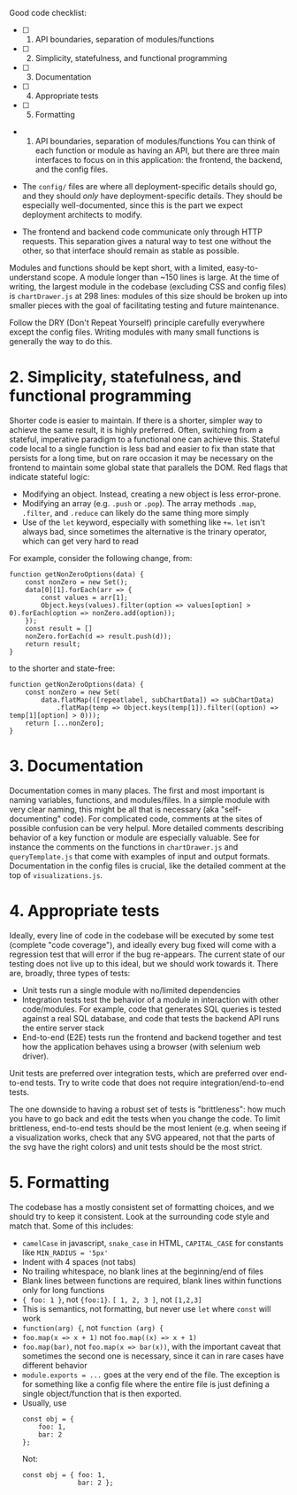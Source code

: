 Good code checklist:
* [ ] 1. API boundaries, separation of modules/functions
* [ ] 2. Simplicity, statefulness, and functional programming
* [ ] 3. Documentation
* [ ] 4. Appropriate tests
* [ ] 5. Formatting

* 1. API boundaries, separation of modules/functions
You can think of each function or module as having an API, but there are three main interfaces to focus on in this application: the frontend, the backend, and the config files.

* The `config/` files are where all deployment-specific details should go, and they should *only* have deployment-specific details. They should be especially well-documented, since this is the part we expect deployment architects to modify.
* The frontend and backend code communicate only through HTTP requests. This separation gives a natural way to test one without the other, so that interface should remain as stable as possible.

Modules and functions should be kept short, with a limited, easy-to-understand scope. A module longer than ~150 lines is large. At the time of writing, the largest module in the codebase (excluding CSS and config files) is `chartDrawer.js` at 298 lines: modules of this size should be broken up into smaller pieces with the goal of facilitating testing and future maintenance.

Follow the DRY (Don't Repeat Yourself) principle carefully everywhere except the config files. Writing modules with many small functions is generally the way to do this.

# 2. Simplicity, statefulness, and functional programming
Shorter code is easier to maintain. If there is a shorter, simpler way to achieve the same result, it is highly preferred. Often, switching from a stateful, imperative paradigm to a functional one can achieve this. Stateful code local to a single function is less bad and easier to fix than state that persists for a long time, but on rare occasion it may be necessary on the frontend to maintain some global state that parallels the DOM. Red flags that indicate stateful logic:
* Modifying an object. Instead, creating a new object is less error-prone.
* Modifying an array (e.g. `.push` or `.pop`). The array methods `.map`, `.filter`, and `.reduce` can likely do the same thing more simply
* Use of the `let` keyword, especially with something like `+=`. `let` isn't always bad, since sometimes the alternative is the trinary operator, which can get very hard to read

For example, consider the following change, from:

```
function getNonZeroOptions(data) {
    const nonZero = new Set();
    data[0][1].forEach(arr => {
        const values = arr[1];
        Object.keys(values).filter(option => values[option] > 0).forEach(option => nonZero.add(option));
    });
    const result = []
    nonZero.forEach(d => result.push(d));
    return result;
}
```

to the shorter and state-free:

```
function getNonZeroOptions(data) {
    const nonZero = new Set(
        data.flatMap(([repeatlabel, subChartData]) => subChartData)
            .flatMap(temp => Object.keys(temp[1]).filter((option) => temp[1][option] > 0)));
    return [...nonZero];
}
```

# 3. Documentation
Documentation comes in many places. The first and most important is naming variables, functions, and modules/files. In a simple module with very clear naming, this might be all that is necessary (aka "self-documenting" code). For complicated code, comments at the sites of possible confusion can be very helpul. More detailed comments describing behavior of a key function or module are especially valuable. See for instance the comments on the functions in `chartDrawer.js` and `queryTemplate.js` that come with examples of input and output formats. Documentation in the config files is crucial, like the detailed comment at the top of `visualizations.js`.

# 4. Appropriate tests
Ideally, every line of code in the codebase will be executed by some test (complete "code coverage"), and ideally every bug fixed will come with a regression test that will error if the bug re-appears. The current state of our testing does not live up to this ideal, but we should work towards it. There are, broadly, three types of tests:
* Unit tests run a single module with no/limited dependencies
* Integration tests test the behavior of a module in interaction with other code/modules. For example, code that generates SQL queries is tested against a real SQL database, and code that tests the backend API runs the entire server stack
* End-to-end (E2E) tests run the frontend and backend together and test how the application behaves using a browser (with selenium web driver).

Unit tests are preferred over integration tests, which are preferred over end-to-end tests. Try to write code that does not require integration/end-to-end tests.

The one downside to having a robust set of tests is "brittleness": how much you have to go back and edit the tests when you change the code. To limit brittleness, end-to-end tests should be the most lenient (e.g. when seeing if a visualization works, check that any SVG appeared, not that the parts of the svg have the right colors) and unit tests should be the most strict.

# 5. Formatting
The codebase has a mostly consistent set of formatting choices, and we should try to keep it consistent. Look at the surrounding code style and match that.
Some of this includes:
* `camelCase` in javascript, `snake_case` in HTML, `CAPITAL_CASE` for constants like `MIN_RADIUS = '5px'`
* Indent with 4 spaces (not tabs)
* No trailing whitespace, no blank lines at the beginning/end of files
* Blank lines between functions are required, blank lines within functions only for long functions
* `{ foo: 1 }`, not `{foo:1}`. `[ 1, 2, 3 ]`, not `[1,2,3]`
* This is semantics, not formatting, but never use `let` where `const` will work
* `function(arg) {`, not `function (arg) {`
* `foo.map(x => x + 1)` not `foo.map((x) => x + 1)`
* `foo.map(bar)`, not `foo.map(x => bar(x))`, with the important caveat that sometimes the second one is necessary, since it can in rare cases have different behavior
* `module.exports = ...` goes at the very end of the file. The exception is for something like a config file where the entire file is just defining a single object/function that is then exported.
* Usually, use
  ```
  const obj = {
      foo: 1,
      bar: 2
  };
  ```
  Not:
  ```
  const obj = { foo: 1,
                bar: 2 };
  ```
